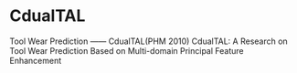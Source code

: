 # CdualTAL
Tool Wear Prediction —— CdualTAL(PHM 2010)
CdualTAL: A Research on Tool Wear Prediction Based on Multi-domain Principal Feature Enhancement
